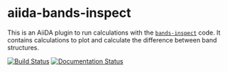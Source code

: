 # aiida-bands-inspect

This is an AiiDA plugin to run calculations with the [``bands-inspect``](http://z2pack.ethz.ch/bands-inspect) code. It contains calculations to plot and calculate the difference between band structures.

[![Build Status](https://travis-ci.org/greschd/aiida-bands-inspect.svg?branch=master)](https://travis-ci.org/greschd/aiida-bands-inspect) [![Documentation Status](https://readthedocs.org/projects/aiida-bands-inspect/badge/?version=latest)](https://aiida-bands-inspect.readthedocs.io/en/latest/?badge=latest)
